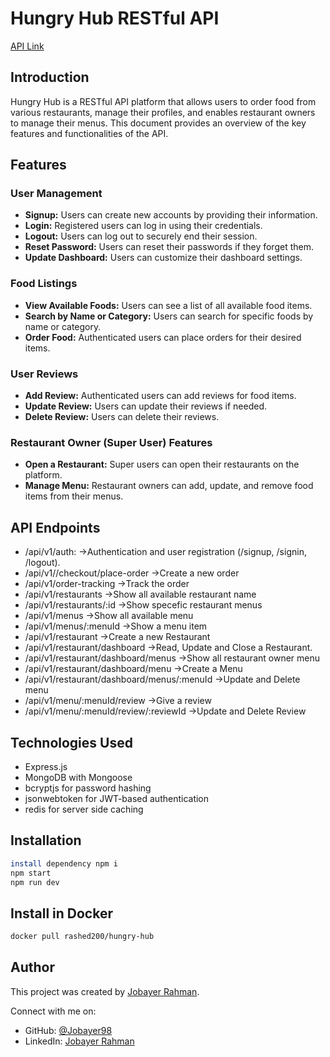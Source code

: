 # Hungry Hub RESTful API

[API Link](https://jobayer98.github.io/hungry-hub/)

## Introduction

Hungry Hub is a RESTful API platform that allows users to order food from various restaurants, manage their profiles, and enables restaurant owners to manage their menus. This document provides an overview of the key features and functionalities of the API.

## Features

### User Management
- **Signup:** Users can create new accounts by providing their information.
- **Login:** Registered users can log in using their credentials.
- **Logout:** Users can log out to securely end their session.
- **Reset Password:** Users can reset their passwords if they forget them.
- **Update Dashboard:** Users can customize their dashboard settings.

### Food Listings
- **View Available Foods:** Users can see a list of all available food items.
- **Search by Name or Category:** Users can search for specific foods by name or category.
- **Order Food:** Authenticated users can place orders for their desired items.

### User Reviews
- **Add Review:** Authenticated users can add reviews for food items.
- **Update Review:** Users can update their reviews if needed.
- **Delete Review:** Users can delete their reviews.

### Restaurant Owner (Super User) Features
- **Open a Restaurant:** Super users can open their restaurants on the platform.
- **Manage Menu:** Restaurant owners can add, update, and remove food items from their menus.

## API Endpoints 

  - /api/v1/auth:  ->Authentication and user registration (/signup, /signin, /logout).
  - /api/v1//checkout/place-order  ->Create a new order
  - /api/v1/order-tracking  ->Track the order
  - /api/v1/restaurants  ->Show all available restaurant name
  - /api/v1/restaurants/:id  ->Show specefic restaurant menus
  - /api/v1/menus  ->Show all available menu
  - /api/v1/menus/:menuId  ->Show a menu item
  - /api/v1/restaurant  ->Create a new Restaurant
  - /api/v1/restaurant/dashboard  ->Read, Update and Close a Restaurant.
  - /api/v1/restaurant/dashboard/menus  ->Show all restaurant owner menu
  - /api/v1/restaurant/dashboard/menu  ->Create a Menu
  - /api/v1/restaurant/dashboard/menus/:menuId  ->Update and Delete menu
  - /api/v1/menu/:menuId/review  ->Give a review
  - /api/v1/menu/:menuId/review/:reviewId  ->Update and Delete Review


## Technologies Used

- Express.js
- MongoDB with Mongoose
- bcryptjs for password hashing
- jsonwebtoken for JWT-based authentication
- redis for server side caching

## Installation
  ```bash
  install dependency npm i
  npm start
  npm run dev
  ```
## Install in Docker
```bash
docker pull rashed200/hungry-hub
```

## Author

This project was created by [Jobayer Rahman](https://github.com/Jobayer98).

Connect with me on:
- GitHub: [@Jobayer98](https://github.com/Jobayer98)
- LinkedIn: [Jobayer Rahman](https://www.linkedin.com/in/jobayer-rahman-5b0860184/)
